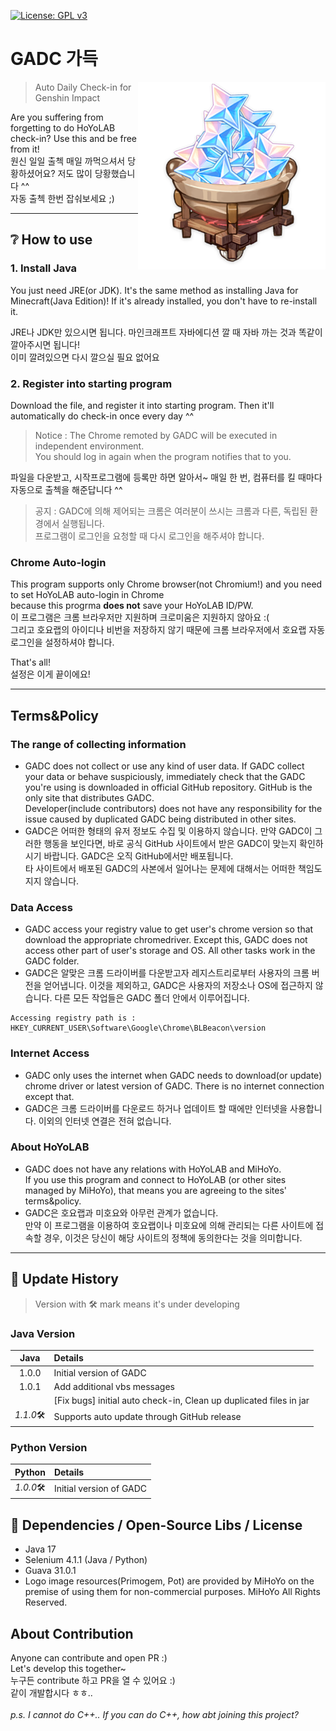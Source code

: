 [![License: GPL v3](https://img.shields.io/badge/License-GPLv3-blue.svg)](https://www.gnu.org/licenses/gpl-3.0)

# GADC 가득
<img src="/Documents/GADC.png?raw=true" width = "300px" height = "300px" align = "right">

> Auto Daily Check-in for Genshin Impact

Are you suffering from forgetting to do HoYoLAB check-in? Use this and be free from it!\
원신 일일 출첵 매일 까먹으셔서 당황하셨어요? 저도 많이 당황했습니다 ^^\
자동 출첵 한번 잡숴보세요 ;)

-----

## ❔ How to use
### 1. Install Java
You just need JRE(or JDK). It's the same method as installing Java for Minecraft(Java Edition)!
If it's already installed, you don't have to re-install it.

JRE나 JDK만 있으시면 됩니다. 마인크래프트 자바에디션 깔 때 자바 까는 것과 똑같이 깔아주시면 됩니다!\
이미 깔려있으면 다시 깔으실 필요 없어요

### 2. Register into starting program
Download the file, and register it into starting program. Then it'll automatically do check-in once every day ^^
> Notice : The Chrome remoted by GADC will be executed in independent environment.\
> You should log in again when the program notifies that to you.

파일을 다운받고, 시작프로그램에 등록만 하면 알아서~ 매일 한 번, 컴퓨터를 킬 때마다 자동으로 출첵을 해준답니다 ^^
> 공지 : GADC에 의해 제어되는 크롬은 여러분이 쓰시는 크롬과 다른, 독립된 환경에서 실행됩니다.\
> 프로그램이 로그인을 요청할 때 다시 로그인을 해주셔야 합니다.

### Chrome Auto-login
This program supports only Chrome browser(not Chromium!) and you need to set HoYoLAB auto-login in Chrome\
because this progrma __does not__ save your HoYoLAB ID/PW.\
이 프로그램은 크롬 브라우저만 지원하며 크로미움은 지원하지 않아요 :(\
그리고 호요랩의 아이디나 비번을 저장하지 않기 때문에 크롬 브라우저에서 호요랩 자동 로그인을 설정하셔야 합니다.

That's all!\
설정은 이게 끝이에요!

-----

## Terms&Policy

### The range of collecting information
- GADC does not collect or use any kind of user data.
If GADC collect your data or behave suspiciously, immediately check that the GADC you're using is downloaded in official GitHub repository.
GitHub is the only site that distributes GADC.\
Developer(include contributors) does not have any responsibility for the issue caused by duplicated GADC being distributed in other sites.
- GADC은 어떠한 형태의 유저 정보도 수집 및 이용하지 않습니다.
만약 GADC이 그러한 행동을 보인다면, 바로 공식 GitHub 사이트에서 받은 GADC이 맞는지 확인하시기 바랍니다.
GADC은 오직 GitHub에서만 배포됩니다.\
타 사이트에서 배포된 GADC의 사본에서 일어나는 문제에 대해서는 어떠한 책임도 지지 않습니다.

### Data Access
- GADC access your registry value to get user's chrome version so that download the appropriate chromedriver.
Except this, GADC does not access other part of user's storage and OS.
All other tasks work in the GADC folder.
- GADC은 알맞은 크롬 드라이버를 다운받고자 레지스트리로부터 사용자의 크롬 버전을 얻어냅니다.
이것을 제외하고, GADC은 사용자의 저장소나 OS에 접근하지 않습니다.
다른 모든 작업들은 GADC 폴더 안에서 이루어집니다.
```
Accessing registry path is : HKEY_CURRENT_USER\Software\Google\Chrome\BLBeacon\version
```

### Internet Access
- GADC only uses the internet when GADC needs to download(or update) chrome driver or latest version of GADC. There is no internet connection except that.
- GADC은 크롬 드라이버를 다운로드 하거나 업데이트 할 때에만 인터넷을 사용합니다. 이외의 인터넷 연결은 전혀 없습니다.

### About HoYoLAB
- GADC does not have any relations with HoYoLAB and MiHoYo.\
If you use this program and connect to HoYoLAB (or other sites managed by MiHoYo), that means you are agreeing to the sites' terms&policy.
- GADC은 호요랩과 미호요와 아무런 관계가 없습니다.\
만약 이 프로그램을 이용하여 호요랩이나 미호요에 의해 관리되는 다른 사이트에 접속할 경우, 이것은 당신이 해당 사이트의 정책에 동의한다는 것을 의미합니다.



-----

## 📜 Update History

> Version with 🛠️  mark means it's under developing

### Java Version

|Java|Details|
|:---:|:------------|
|1.0.0|Initial version of GADC|
|1.0.1|Add additional vbs messages|
||[Fix bugs] initial auto check-in, Clean up duplicated files in jar|
|*1.1.0*🛠️|Supports auto update through GitHub release|

### Python Version

|Python|Details|
|:---:|:------------|
|*1.0.0*🛠️|Initial version of GADC|


## 🔌 Dependencies / Open-Source Libs / License
- Java 17
- Selenium 4.1.1 (Java / Python)
- Guava 31.0.1
- Logo image resources(Primogem, Pot) are provided by MiHoYo on the premise of using them for non-commercial purposes. MiHoYo All Rights Reserved.

## About Contribution
Anyone can contribute and open PR :)\
Let's develop this together~\
누구든 contribute 하고 PR을 열 수 있어요 :)\
같이 개발합시다 ㅎㅎ..\
\
*p.s. I cannot do C++.. If you can do C++, how abt joining this project?*

